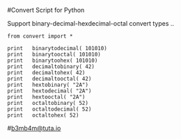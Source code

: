 #Convert Script for Python

Support binary-decimal-hexdecimal-octal convert types .. 

    from convert import *

    print	binarytodecimal( 101010)
    print	binarytooctal( 101010)
    print	binarytoohex( 101010)
    print	decimaltobinary( 42)
    print	decimaltohex( 42)
    print	decimaltooctal( 42)
    print	hextobinary( "2A")
    print	hextodecimal( "2A")
    print	hextooctal( "2A")
    print	octaltobinary( 52)
    print	octaltodecimal( 52)
    print	octaltohex( 52)
    
#b3mb4m@tuta.io
